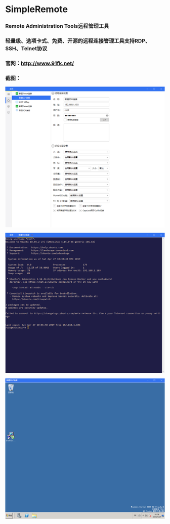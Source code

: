 # SimpleRemote
### Remote Administration Tools远程管理工具

### 轻量级、选项卡式、免费、开源的远程连接管理工具支持RDP、SSH、Telnet协议

### 官网：http://www.91fk.net/

### 截图：

![contraction](.\assets\contraction.png)

![sshlink](.\assets\sshlink.png)

![externalwindow](.\assets\externalwindow.png)